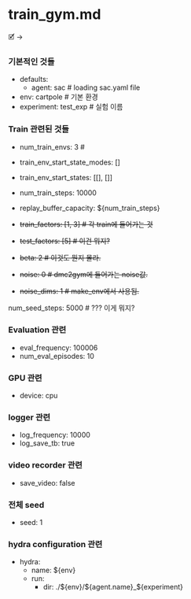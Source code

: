 # train_gym.md
🗹 →

### 기본적인 것들
* defaults:
    - agent: sac  # loading sac.yaml file
* env: cartpole   # 기본 환경
* experiment: test_exp  # 실험 이름

### Train 관련된 것들
* num_train_envs: 3        # 
* train_env_start_state_modes:       []
* train_env_start_states: [[], []]
* num_train_steps: 10000
* replay_buffer_capacity: ${num_train_steps}

* ~~train_factors: [1, 3]    # 각 train에 들어가는 것~~
* ~~test_factors: [5]        # 이건 뭐지?~~
* ~~beta: 2                # 이것도 뭔지 몰라.~~
* ~~noise: 0               # dmc2gym에 들어가는 noise값.~~
* ~~noise_dims: 1          # make_env에서 사용됨.~~


num_seed_steps: 5000 # ??? 이게 뭐지?

### Evaluation 관련
* eval_frequency: 100006
* num_eval_episodes: 10

### GPU 관련
* device: cpu

### logger 관련
* log_frequency: 10000
* log_save_tb: true

### video recorder 관련
* save_video: false

### 전체 seed
* seed: 1

### hydra configuration 관련
* hydra:
  * name: ${env}
  * run:
    * dir: ./\${env}/\${agent.name}_\${experiment}
